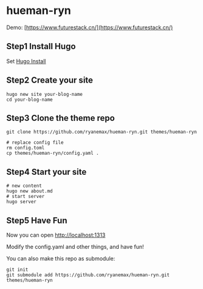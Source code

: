 # hueman-ryn

Demo: [https://www.futurestack.cn/](https://www.futurestack.cn/)

## Step1 Install Hugo

Set [Hugo Install](http://www.gohugo.org/doc/overview/installing/)

## Step2 Create your site

```
hugo new site your-blog-name
cd your-blog-name
```

## Step3 Clone the theme repo

```
git clone https://github.com/ryanemax/hueman-ryn.git themes/hueman-ryn

# replace config file
rm config.toml
cp themes/hueman-ryn/config.yaml .
```

## Step4 Start your site

```
# new content
hugo new about.md
# start server
hugo server
```

## Step5 Have Fun

Now you can open [http://localhost:1313](http://localhost:1313)

Modify the config.yaml and other things, and have fun!

You can also make this repo as submodule:

```
git init
git submodule add https://github.com/ryanemax/hueman-ryn.git themes/hueman-ryn
``` 
